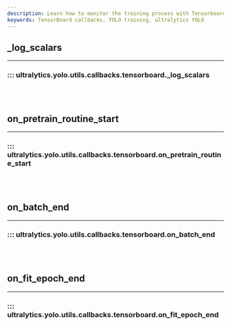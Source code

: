```yaml
---
description: Learn how to monitor the training process with Tensorboard using Ultralytics YOLO's "_log_scalars" and "on_batch_end" methods.
keywords: TensorBoard callbacks, YOLO training, ultralytics YOLO
---
```


## _log_scalars
---

### ::: ultralytics.yolo.utils.callbacks.tensorboard._log_scalars

<br><br>

## on_pretrain_routine_start
---

### ::: ultralytics.yolo.utils.callbacks.tensorboard.on_pretrain_routine_start

<br><br>

## on_batch_end
---

### ::: ultralytics.yolo.utils.callbacks.tensorboard.on_batch_end

<br><br>

## on_fit_epoch_end
---

### ::: ultralytics.yolo.utils.callbacks.tensorboard.on_fit_epoch_end

<br><br>
